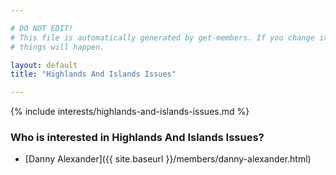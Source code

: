 ```yaml
---

# DO NOT EDIT!
# This file is automatically generated by get-members. If you change it, bad
# things will happen.

layout: default
title: "Highlands And Islands Issues"

---
```


{% include interests/highlands-and-islands-issues.md %}

### Who is interested in Highlands And Islands Issues?


* [Danny Alexander]({{ site.baseurl }}/members/danny-alexander.html)
